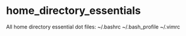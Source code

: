 # home_directory_essentials
All home directory essential dot files:
~/.bashrc
~/.bash_profile
~/.vimrc
